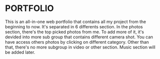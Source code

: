 # PORTFOLIO

This is an all-in-one web portfolio that contains all my project from the beginning to now. 
It's separated in 6 differents section. 
In the photos section, there's the top picked photos from me. To add more of it, it's devided into more sub group that contains different camera shot. You can have access others photos by clicking on different category. 
Other than that, there's no more subgroup in video or other section. 
Music section will be added later. 